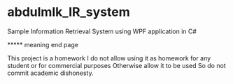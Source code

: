 # abdulmlk_IR_system
Sample  Information Retrieval System using WPF application in C#


*****  meaning end page



This project is a homework
I do not allow using it as homework for any student or for commercial purposes
Otherwise allow it to be used
So do not commit academic dishonesty.
